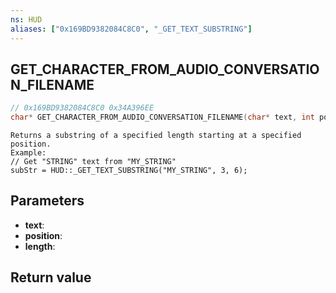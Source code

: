 ```yaml
---
ns: HUD
aliases: ["0x169BD9382084C8C0", "_GET_TEXT_SUBSTRING"]
---
```

## GET_CHARACTER_FROM_AUDIO_CONVERSATION_FILENAME

```c
// 0x169BD9382084C8C0 0x34A396EE
char* GET_CHARACTER_FROM_AUDIO_CONVERSATION_FILENAME(char* text, int position, int length);
```

```
Returns a substring of a specified length starting at a specified position.
Example:
// Get "STRING" text from "MY_STRING"
subStr = HUD::_GET_TEXT_SUBSTRING("MY_STRING", 3, 6);
```

## Parameters
* **text**: 
* **position**: 
* **length**: 

## Return value
